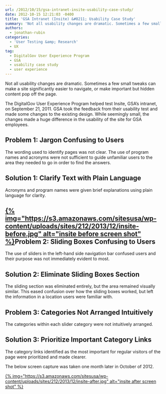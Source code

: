 ```yaml
---
url: /2012/10/15/gsa-intranet-insite-usability-case-study/
date: 2012-10-15 12:21:03 -0400
title: 'GSA Intranet (Insite) &#8211; Usability Case Study'
summary: 'Not all usability changes are dramatic. Sometimes a few small tweaks can make a site significantly easier to navigate, or make important but hidden content pop off the page. The DigitalGov User Experience Program helped&nbsp;test Insite, GSA&amp;#8217;s intranet, on September 21, 2011.&nbsp;GSA took the feedback from their usability test and made some changes to the'
authors:
  - jonathan-rubin
categories:
  - 'User Testing &amp; Research'
  - UX
tag:
  - DigitalGov User Experience Program
  - GSA
  - usability case study
  - user experience
---
```


Not all usability changes are dramatic. Sometimes a few small tweaks can make a site significantly easier to navigate, or make important but hidden content pop off the page.

The DigitalGov User Experience Program helped test Insite, GSA&#8217;s intranet, on September 21, 2011. GSA took the feedback from their usability test and made some changes to the existing design. While seemingly small, the changes made a huge difference in the usability of the site for GSA employees.

## Problem 1: Jargon Confusing to Users

The wording used to identify pages was not clear. The use of program names and acronyms were not sufficient to guide unfamiliar users to the area they needed to go in order to find the answers.

## Solution 1: Clarify Text with Plain Language

Acronyms and program names were given brief explanations using plain language for clarity.

## [{% img="https://s3.amazonaws.com/sitesusa/wp-content/uploads/sites/212/2013/12/insite-before.jpg" alt="insite before screen shot" %}](https://s3.amazonaws.com/sitesusa/wp-content/uploads/sites/212/2013/12/insite-before.jpg)Problem 2: Sliding Boxes Confusing to Users

The use of sliders in the left-hand side navigation bar confused users and their purpose was not immediately evident to most.

## Solution 2: Eliminate Sliding Boxes Section

The sliding section was eliminated entirely, but the area remained visually similar. This eased confusion over how the sliding boxes worked, but left the information in a location users were familiar with.

## Problem 3: Categories Not Arranged Intuitively

The categories within each slider category were not intuitively arranged.

## Solution 3: Prioritize Important Category Links

The category links identified as the most important for regular visitors of the page were prioritized and made clearer.

The below screen capture was taken one month later in October of 2012.

[{% img="https://s3.amazonaws.com/sitesusa/wp-content/uploads/sites/212/2013/12/insite-after.jpg" alt="insite after screen shot" %}](https://s3.amazonaws.com/sitesusa/wp-content/uploads/sites/212/2013/12/insite-after.jpg)

&nbsp;